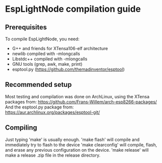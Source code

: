EspLightNode compilation guide
==============================
Prerequisites
-------------
To compile EspLightNode, you need:
- G++ and friends for XTensa106-elf architecture
- newlib compiled with -mlongcalls
- Libstdc++ compiled with -mlongcalls
- GNU tools (grep, awk, make, print)
- esptool.py (https://github.com/themadinventor/esptool)

Recommended setup
-----------------
Most testing and compilation was done on ArchLinux, using the XTensa packages from:
	https://github.com/Frans-Willem/arch-esp8266-packages/
And the esptool.py package from:
	https://aur.archlinux.org/packages/esptool-git/

Compiling
---------
Just typing 'make' is usually enough.
'make flash' will compile and immediately try to flash to the device
'make clearconfig' will compile, flash, and erase any previous configuration on the device.
'make release' will make a release .zip file in the release directory.
